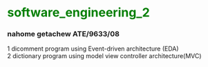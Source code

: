 # <font color="green"> software_engineering_2 </font>
### nahome getachew ATE/9633/08

1 dicomment program using Event-driven architecture (EDA)   
2 dictionary program using model view controller architecture(MVC)   


